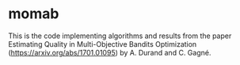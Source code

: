 # momab
This is the code implementing algorithms and results from the paper Estimating Quality in Multi-Objective Bandits Optimization (https://arxiv.org/abs/1701.01095) by A. Durand and C. Gagné.
